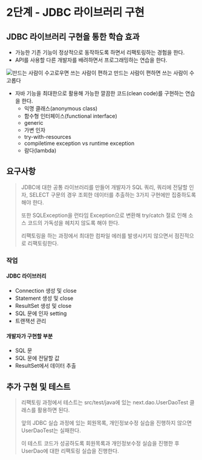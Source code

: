 # 2단계 - JDBC 라이브러리 구현

## JDBC 라이브러리 구현을 통한 학습 효과
* 가능한 기존 기능이 정상적으로 동작하도록 하면서 리팩토링하는 경험을 한다.
* API를 사용할 다른 개발자를 배려하면서 프로그래밍하는 연습을 한다.

![만드는 사람이 수고로우면 쓰는 사람이 편하고 만드는 사람이 편하면 쓰는 사람이 수고롭다](https://firebasestorage.googleapis.com/v0/b/nextstep-real.appspot.com/o/lesson-attachments%2F-KgrP2wkZA3uUvzWxiAs%2Fapi%20design.JPG?alt=media&token=5b778acc-4fa5-4838-877b-18c05f3991e4)

* 자바 기능을 최대한으로 활용해 가능한 깔끔한 코드(clean code)를 구현하는 연습을 한다.
    * 익명 클래스(anonymous class)
    * 함수형 인터페이스(functional interface)
    * generic
    * 가변 인자
    * try-with-resources
    * compiletime exception vs runtime exception
    * 람다(lambda)


## 요구사항
> JDBC에 대한 공통 라이브러리를 만들어 개발자가 SQL 쿼리, 쿼리에 전달할 인자, SELECT 구문의 경우 조회한 데이터를 추출하는 3가지 구현에만 집중하도록 해야 한다.
> 
> 또한 SQLException을 런타임 Exception으로 변환해 try/catch 절로 인해 소스 코드의 가독성을 헤치지 않도록 해야 한다.
> 
> 리팩토링을 하는 과정에서 최대한 컴파일 에러를 발생시키지 않으면서 점진적으로 리팩토링한다.

### 작업	
#### JDBC 라이브러리	
* Connection 생성 및 close
* Statement 생성 및 close
* ResultSet 생성 및 close
* SQL 문에 인자 setting
* 트랜잭션 관리

#### 개발자가 구현할 부분
* SQL 문
* SQL 문에 전달할 값
* ResultSet에서 데이터 추출

## 추가 구현 및 테스트
> 리팩토링 과정에서 테스트는 src/test/java에 있는 next.dao.UserDaoTest 클래스를 활용하면 된다. 
> 
> 앞의 JDBC 실습 과정에 있는 회원목록, 개인정보수정 실습을 진행하지 않으면 UserDaoTest는 실패한다. 
> 
> 이 테스트 코드가 성공하도록 회원목록과 개인정보수정 실습을 진행한 후 UserDao에 대한 리팩토링 실습을 진행한다.